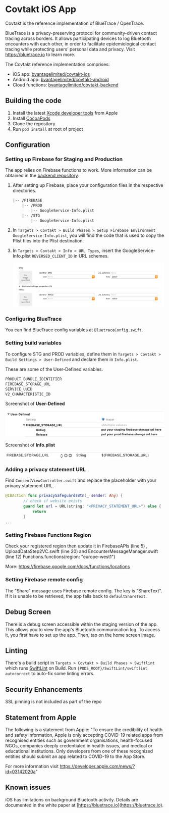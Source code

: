 # Covtakt iOS App



Covtakt is the reference implementation of BlueTrace / OpenTrace.

BlueTrace is a privacy-preserving protocol for community-driven contact tracing across borders. It allows participating devices to log Bluetooth encounters with each other, in order to facilitate epidemiological contact tracing while protecting users’ personal data and privacy. Visit <https://bluetrace.io> to learn more.

The Covtakt reference implementation comprises:

- iOS app: [bvantagelimited/covtakt-ios](https://github.com/bvantagelimited/covtakt-ios)
- Android app: [bvantagelimited/covtakt-android](https://github.com/bvantagelimited/covtakt-android)
- Cloud functions: [bvantagelimited/covtakt-backend](https://github.com/bvantagelimited/covtakt-backend)

## Building the code

1. Install the latest [Xcode developer tools](https://developer.apple.com/xcode/downloads/) from Apple
2. Install [CocoaPods](https://github.com/CocoaPods/CocoaPods)
3. Clone the repository
4. Run `pod install` at root of project

## Configuration

### Setting up Firebase for Staging and Production

The app relies on Firebase functions to work. More information can be obtained in the [backend repository](https://github.com/bvantagelimited/covtakt-backend).

1. After setting up Firebase, place your configuration files in the respective directories.

    ```****
    |-- /FIREBASE
        |-- /PROD
            |-- GoogleService-Info.plist
        |-- /STG
            |-- GoogleService-Info.plist
    ```

2. In `Targets > Covtakt > Build Phases > Setup Firebase Environment GoogleService-Info.plist`, you will find the code that is used to copy the Plist files into the Plist destination.

3. In `Targets > Covtakt > Info > URL Types`, insert the GoogleService-Info.plist `REVERSED_CLIENT_ID` in URL schemes.

    ![Image of URL Types](/img/url-types.png)

### Configuring BlueTrace

You can find BlueTrace config variables at `BluetraceConfig.swift`.

### Setting build variables

To configure STG and PROD variables, define them in `Targets > Covtakt > Build Settings > User-Defined` and declare them in `Info.plist`.

These are some of the User-Defined variables.

```
PRODUCT_BUNDLE_IDENTIFIER
FIREBASE_STORAGE_URL
SERVICE_UUID
V2_CHARACTERISTIC_ID
```

Screenshot of **User-Defined**

![Image of User-Defined](/img/user-defined.png)

Screenshot of **Info.plist**

![Image of Info.plist](/img/info-plist.png)

### Adding a privacy statement URL

Find `ConsentViewController.swift` and replace the placeholder with your privacy statement URL.

``` swift
@IBAction func privacySafeguardsBtn(_ sender: Any) {
        // check if website exists
        guard let url = URL(string: "<PRIVACY_STATEMENT_URL>") else {
            return
        }
...
```
### Setting Firebase Functions Region 
Check your registered region then update it in FirebaseAPIs (line 5) , UploadDataStep2VC.swift (line 20) and  EncounterMessageManager.swift (line 12)
Functions.functions(region: "europe-west1")

More: https://firebase.google.com/docs/functions/locations

### Setting Firebase remote config

The "Share" message uses Firebase remote config. The key is "ShareText". If it is unable to be retrieved, the app falls back to `defaultShareText`.

## Debug Screen

There is a debug screen accessible within the staging version of the app. This allows you to view the app's Bluetooth communication log. To access it, you first have to set up the app. Then, tap on the home screen image.

## Linting

There's a build script in `Targets > Covtakt > Build Phases > Swiftlint` which runs [SwiftLint](https://github.com/realm/SwiftLint) on Build.
Run `{PODS_ROOT}/SwiftLint/swiftlint autocorrect` to auto-fix some linting errors.

## Security Enhancements

SSL pinning is not included as part of the repo

## Statement from Apple

The following is a statement from Apple: "To ensure the credibility of health and safety information, Apple is only accepting COVID-19 related apps from recognised entities such as government organisations, health-focused NGOs, companies deeply credentialed in health issues, and medical or educational institutions. Only developers from one of these recognized entities should submit an app related to COVID-19 to the App Store.

For more information visit <https://developer.apple.com/news/?id=03142020a>"

## Known issues

iOS has limitations on background Bluetooth activity. Details are documented in the white paper at [https://bluetrace.io](https://bluetrace.io).
